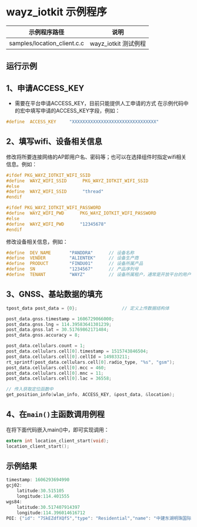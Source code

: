# wayz_iotkit 示例程序 #

| 示例程序路径                   | 说明 |
| ----                          | ---- |
| samples/location_client.c.c   | wayz_iotkit 测试例程 |

## 运行示例 ##

## 1、申请ACCESS_KEY

- 需要在平台申请ACCESS_KEY，目前只能提供人工申请的方式
在示例代码中的宏中填写申请的ACCESS_KEY字段，例如：
```c
#define  ACCESS_KEY     "XXXXXXXXXXXXXXXXXXXXXXXXXXXXXXXX"
```
## 2、填写wifi、设备相关信息
修改将所要连接网络的AP即用户名、密码等；也可以在选择组件时指定wifi相关信息。例如：
```c
#ifdef PKG_WAYZ_IOTKIT_WIFI_SSID
#define  WAYZ_WIFI_SSID      PKG_WAYZ_IOTKIT_WIFI_SSID
#else
#define  WAYZ_WIFI_SSID      "thread"
#endif

#ifdef PKG_WAYZ_IOTKIT_WIFI_PASSWORD
#define  WAYZ_WIFI_PWD      PKG_WAYZ_IOTKIT_WIFI_PASSWORD
#else
#define  WAYZ_WIFI_PWD      "12345678"
#endif
```
修改设备相关信息，例如：
```c
#define  DEV_NAME       "PANDDRA"      // 设备名称
#define  VENDER         "ALIENTEK"	   // 设备生产商
#define  PRODUCT        "FINDU01"	   // 设备所属产品
#define  SN             "1234567"	   // 产品序列号
#define  TENANT         "WAYZ"		   // 设备所属租户，通常是开放平台的用户 ID
```

## 3、GNSS、基站数据的填充

```c
tpost_data post_data = {0};					// 定义上传数据结构体

post_data.gnss.timestamp = 1606729066000;
post_data.gnss.lng = 114.39583641301239;
post_data.gnss.lat = 30.51769862171484;
post_data.gnss.accuracy = 8;

post_data.cellulars.count = 1;
post_data.cellulars.cell[0].timestamp = 1515743846504;
post_data.cellulars.cell[0].cellId = 149833211;
rt_sprintf(post_data.cellulars.cell[0].radio_type, "%s", "gsm");
post_data.cellulars.cell[0].mcc = 460;
post_data.cellulars.cell[0].mnc = 11;
post_data.cellulars.cell[0].lac = 36558;

// 传入获取定位函数中
get_position_info(wlan_info, ACCESS_KEY, &post_data, &location); 
```

## 4、在`main()`主函数调用例程
在将下面代码嵌入main()中，即可实现调用：
```c
extern int location_client_start(void);
location_client_start();
```


## 示例结果 ##
```c
timestamp: 1606293694990 
gcj02:
	latitude:30.515105
	longitude:114.401555
wgs84:
	latitude:30.517407914397
	longitude:114.396014616712
POI: {"id": "7SkEZdfXQfS","type": "Residential","name": "中建东湖明珠国际公馆","categories":[{"id": 10200,"name": "住宅"}]}
```
